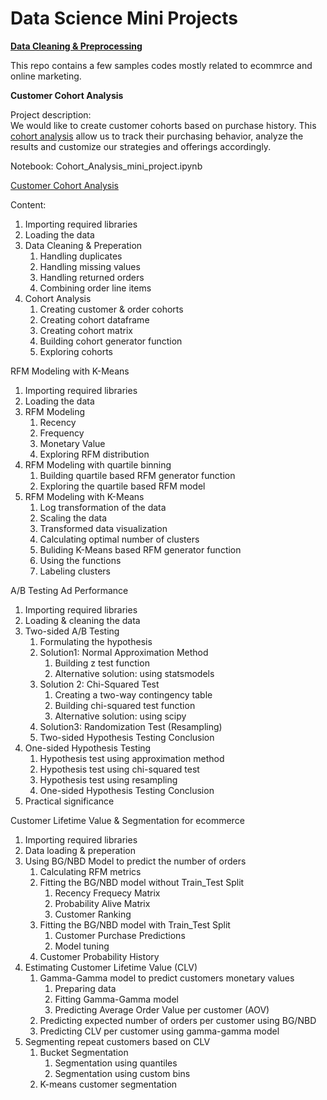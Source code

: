 # Data Science Mini Projects

<strong>[Data Cleaning & Preprocessing](Data-Cleaning_mini_project.ipynb)</strong>

This repo contains a few samples codes mostly related to ecommrce and online marketing.

<strong>Customer Cohort Analysis</strong>

Project description:</br>
We would like to create customer cohorts based on purchase history. This [cohort analysis](https://en.wikipedia.org/wiki/Cohort_analysis) allow us to track their purchasing behavior, analyze the results and customize our strategies and offerings accordingly.

Notebook: Cohort_Analysis_mini_project.ipynb

[Customer Cohort Analysis](Desktop/cohort_analysis.jpg)

Content:

1. Importing required libraries
2. Loading the data
3. Data Cleaning & Preperation
   1. Handling duplicates
   2. Handling missing values
   3. Handling returned orders
   4. Combining order line items
4. Cohort Analysis
   1. Creating customer & order cohorts
   2. Creating cohort dataframe
   3. Creating cohort matrix
   4. Building cohort generator function
   5. Exploring cohorts

RFM Modeling with K-Means

1. Importing required libraries
2. Loading the data
3. RFM Modeling
   1. Recency
   2. Frequency
   3. Monetary Value
   4. Exploring RFM distribution
4. RFM Modeling with quartile binning
   1. Building quartile based RFM generator function
   2. Exploring the quartile based RFM model
5. RFM Modeling with K-Means
   1. Log transformation of the data
   2. Scaling the data
   3. Transformed data visualization
   4. Calculating optimal number of clusters
   5. Buliding K-Means based RFM generator function
   6. Using the functions
   7. Labeling clusters

A/B Testing Ad Performance

1. Importing required libraries
2. Loading & cleaning the data
3. Two-sided A/B Testing
   1. Formulating the hypothesis
   2. Solution1: Normal Approximation Method
      1. Building z test function
      2. Alternative solution: using statsmodels
   3. Solution 2: Chi-Squared Test
      1. Creating a two-way contingency table
      2. Building chi-squared test function
      3. Alternative solution: using scipy
   4. Solution3: Randomization Test (Resampling)
   5. Two-sided Hypothesis Testing Conclusion
4. One-sided Hypothesis Testing
   1. Hypothesis test using approximation method
   2. Hypothesis test using chi-squared test
   3. Hypothesis test using resampling
   4. One-sided Hypothesis Testing Conclusion
5. Practical significance

Customer Lifetime Value & Segmentation for ecommerce

1. Importing required libraries
2. Data loading & preperation
3. Using BG/NBD Model to predict the number of orders
   1. Calculating RFM metrics
   2. Fitting the BG/NBD model without Train_Test Split
      1. Recency Frequecy Matrix
      2. Probability Alive Matrix
      3. Customer Ranking
   3. Fitting the BG/NBD model with Train_Test Split
      1. Customer Purchase Predictions
      2. Model tuning
   4. Customer Probability History
4. Estimating Customer Lifetime Value (CLV)
   1. Gamma-Gamma model to predict customers monetary values
      1. Preparing data
      2. Fitting Gamma-Gamma model
      3. Predicting Average Order Value per customer (AOV)
   2. Predicting expected number of orders per customer using BG/NBD
   3. Predicting CLV per customer using gamma-gamma model
5. Segmenting repeat customers based on CLV
   1. Bucket Segmentation
      1. Segmentation using quantiles
      2. Segmentation using custom bins
   2. K-means customer segmentation

